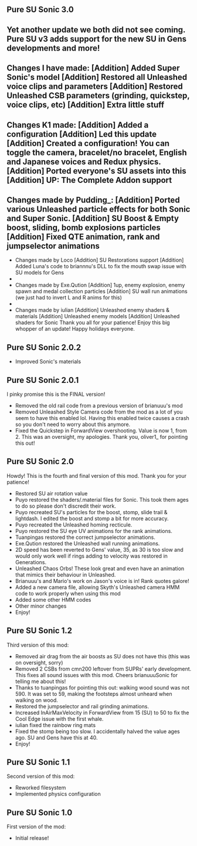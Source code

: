 ## Pure SU Sonic 3.0

Yet another update we both did not see coming. Pure SU v3 adds support for the new SU in Gens developments and more!
-
Changes I have made:
[Addition] Added Super Sonic's model
[Addition] Restored all Unleashed voice clips and parameters
[Addition] Restored Unleashed CSB parameters (grinding, quickstep, voice clips, etc)
[Addition] Extra little stuff
-
Changes K1 made:
[Addition] Added a configuration
[Addition] Led this update
[Addition] Created a configuration! You can toggle the camera, bracelet/no bracelet, English and Japanese voices and Redux physics.
[Addition] Ported everyone's SU assets into this
[Addition] UP: The Complete Addon support
-
Changes made by Pudding_:
[Addition] Ported various Unleashed particle effects for both Sonic and Super Sonic.
[Addition] SU Boost & Empty boost, sliding, bomb explosions particles
[Addition] Fixed QTE animation, rank and jumpselector animations
-
- Changes made by Loco
[Addition] SU Restorations support
[Addition] Added Luna's code to briannnu's DLL to fix the mouth swap issue with SU models for Gens
-
- Changes made by Exe.Qution
[Addition] 1up, enemy explosion, enemy spawn and medal collection particles
[Addition] SU wall run animations (we just had to invert L and R anims for this)
- 
- Changes made by iulian
[Addition] Unleashed enemy shaders & materials
[Addition] Unleashed enemy models
[Addition] Unleashed shaders for Sonic
Thank you all for your patience!
Enjoy this big whopper of an update! Happy holidays everyone.

## Pure SU Sonic 2.0.2
- Improved Sonic's materials

## Pure SU Sonic 2.0.1
I pinky promise this is the FINAL version!
- Removed the old rail code from a previous version of brianuuu's mod
- Removed Unleashed Style Camera code from the mod as a lot of you seem to have this enabled lol. Having this enabled twice causes a crash so you don't need to worry about this anymore.
- Fixed the Quickstep in ForwardView overshooting. Value is now 1, from 2. This was an oversight, my apologies. Thank you, oliver1_ for pointing this out!

## Pure SU Sonic 2.0
Howdy! This is the fourth and final version of this mod. Thank you for your patience!
- Restored SU air rotation value
- Puyo restored the shaders/.material files for Sonic. This took them ages to do so please don't discredit their work.
- Puyo recreated SU's particles for the boost, stomp, slide trail & lightdash. I edited the boost and stomp a bit for more accuracy.
- Puyo recreated the Unleashed homing recticule.
- Puyo restored the SU eye UV animations for the rank animations.
- Tuanpingas restored the correct jumpselector animations.
- Exe.Qution restored the Unleashed wall running animations.
- 2D speed has been reverted to Gens' value, 35, as 30 is too slow and would only work well if rings adding to velocity was restored in Generations.
- Unleashed Chaos Orbs! These look great and even have an animation that mimics their behaviour in Unleashed.
- Brianuuu's and Mario's work on Jason's voice is in! Rank quotes galore!
- Added a new camera file, allowing Skyth's Unleashed camera HMM code to work properly when using this mod
- Added some other HMM codes
- Other minor changes
- Enjoy!

## Pure SU Sonic 1.2
Third version of this mod:
- Removed air drag from the air boosts as SU does not have this (this was on oversight, sorry)
- Removed 2 CSBs from cmn200 leftover from SUPRs' early development. This fixes all sound issues with this mod. Cheers brianuuuSonic for telling me about this!
- Thanks to tuanpingas for pointing this out: walking wood sound was not 590. It was set to 59, making the footsteps almost unheard when walking on wood.
- Restored the jumpselector and rail grinding animations.
- Increased InAirMaxVelocity in ForwardView from 15 (SU) to 50 to fix the Cool Edge issue with the first whale.
- iulian fixed the rainbow ring mats
- Fixed the stomp being too slow. I accidentally halved the value ages ago. SU and Gens have this at 40.
- Enjoy!

## Pure SU Sonic 1.1
Second version of this mod:
- Reworked filesystem
- Implemented physics configuration

## Pure SU Sonic 1.0
First version of the mod:
- Initial release!
